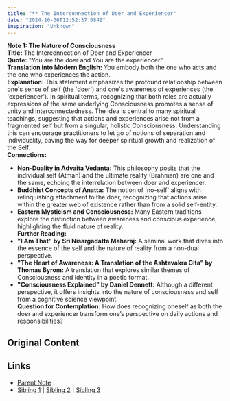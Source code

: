 ```yaml
---
title: "** The Interconnection of Doer and Experiencer"
date: "2024-10-06T12:52:37.084Z"
inspiration: "Unknown"
---
```


  
**Note 1: The Nature of Consciousness**  
**Title:** The Interconnection of Doer and Experiencer  
**Quote:** "You are the doer and You are the experiencer.”  
**Translation into Modern English:** You embody both the one who acts and the one who experiences the action.  
**Explanation:** This statement emphasizes the profound relationship between one's sense of self (the 'doer') and one's awareness of experiences (the 'experiencer'). In spiritual terms, recognizing that both roles are actually expressions of the same underlying Consciousness promotes a sense of unity and interconnectedness. The idea is central to many spiritual teachings, suggesting that actions and experiences arise not from a fragmented self but from a singular, holistic Consciousness. Understanding this can encourage practitioners to let go of notions of separation and individuality, paving the way for deeper spiritual growth and realization of the Self.  
**Connections:**  
- **Non-Duality in Advaita Vedanta:** This philosophy posits that the individual self (Atman) and the ultimate reality (Brahman) are one and the same, echoing the interrelation between doer and experiencer.  
- **Buddhist Concepts of Anatta:** The notion of 'no-self' aligns with relinquishing attachment to the doer, recognizing that actions arise within the greater web of existence rather than from a solid self-entity.  
- **Eastern Mysticism and Consciousness:** Many Eastern traditions explore the distinction between awareness and conscious experience, highlighting the fluid nature of reality.  
**Further Reading:**  
- **"I Am That" by Sri Nisargadatta Maharaj:** A seminal work that dives into the essence of the self and the nature of reality from a non-dual perspective.  
- **"The Heart of Awareness: A Translation of the Ashtavakra Gita" by Thomas Byrom:** A translation that explores similar themes of Consciousness and identity in a poetic format.  
- **"Consciousness Explained" by Daniel Dennett:** Although a different perspective, it offers insights into the nature of consciousness and self from a cognitive science viewpoint.  
**Question for Contemplation:** How does recognizing oneself as both the doer and experiencer transform one’s perspective on daily actions and responsibilities?  


## Original Content



## Links

- [Parent Note](/parent-note.md)
- [Sibling 1](/zettel1.md) | [Sibling 2](/zettel2.md) | [Sibling 3](/zettel3.md)
